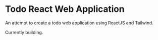 # Todo React Web Application

An attempt to create a todo web application using ReactJS and Tailwind. 

Currently building.

